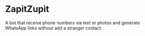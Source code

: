 # ZapitZupit
A bot that receive phone numbers via text or photos and generate WhatsApp links without add a stranger contact.
